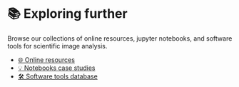 # 📚 Exploring further

Browse our collections of online resources, jupyter notebooks, and software tools for scientific image analysis.

- [🌐 Online resources](./online_resources/page.md)
- [💡 Notebooks case studies](./notebook_case_studies/page.md)
- [🛠️ Software tools database](./software_tools/page.md)